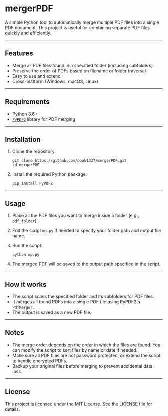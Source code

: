
# mergerPDF

A simple Python tool to automatically merge multiple PDF files into a single PDF document. This project is useful for combining separate PDF files quickly and efficiently.

---

## Features

- Merge all PDF files found in a specified folder (including subfolders)  
- Preserve the order of PDFs based on filename or folder traversal  
- Easy to use and extend  
- Cross-platform (Windows, macOS, Linux)  

---

## Requirements

- Python 3.6+  
- [`PyPDF2`](https://pypi.org/project/PyPDF2/) library for PDF merging  

---

## Installation

1. Clone the repository:

   ```
   git clone https://github.com/pook1337/mergerPDF.git
   cd mergerPDF
   ```

2. Install the required Python package:

   ```
   pip install PyPDF2
   ```

---

## Usage

1. Place all the PDF files you want to merge inside a folder (e.g., `pdf_folder`).

2. Edit the script `mp.py` if needed to specify your folder path and output file name.

3. Run the script:

   ```
   python mp.py
   ```

4. The merged PDF will be saved to the output path specified in the script.

---

## How it works

- The script scans the specified folder and its subfolders for PDF files.  
- It merges all found PDFs into a single PDF file using PyPDF2's `PdfMerger`.  
- The output is saved as a new PDF file.

---

## Notes

- The merge order depends on the order in which the files are found. You can modify the script to sort files by name or date if needed.  
- Make sure all PDF files are not password protected, or extend the script to handle encrypted PDFs.  
- Backup your original files before merging to prevent accidental data loss.

---

## License

This project is licensed under the MIT License. See the [LICENSE](LICENSE) file for details.

